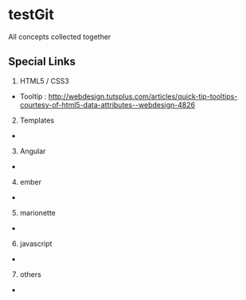 testGit
=======

All concepts collected together


## Special Links ##

1. HTML5 / CSS3
  - Tooltip : http://webdesign.tutsplus.com/articles/quick-tip-tooltips-courtesy-of-html5-data-attributes--webdesign-4826
2. Templates
  - 
3. Angular
  - 
4. ember
  - 
5. marionette
  - 
6. javascript
  - 
7. others
  - 
